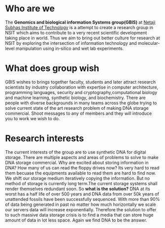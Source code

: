 # Who are we

The **Genomics and biological information Systems group(GBIS)** at [Netaji Subhas Institute of Technology](https://en.wikipedia.org/wiki/Netaji_Subhas_Institute_of_Technology) is a
attempt to create a research group in NSIT which aims to contribute to a very recent scientific development taking place in world.
Thus we aim to bring out better culture for research at NSIT by exploring the intersection of information technology and molecular-level
manipulation using in-silico and wet lab experiments.


# What does group wish

GBIS wishes to brings together faculty, students and later attract research scientists by industry collaboration 
with expertise in computer architecture, programming languages, security and cryptography,computational biology and machine learning,
synthetic biology, and biochemistry. There are people with diverse backgrounds in many teams 
across the globe trying to solve current state of the art research problem of making DNA storage commercial.
Shoot messages to any of members and they will introduce you to work we wish to do.

# Research interests

The current interests of the group are to use synthetic DNA for digital storage. There are multiple aspects and areas of 
problems to solve to make DNA storage commercial. Why are excited about storing information in DNA?
How many of us can read the floppy drives now? Its very hard to read them becuase the equipments available to read them are
hard to find now. We shift our storage medium iteratively copying the information. But no method of storage is currently 
long term.The current storage systems shall render themselves redundant soon.
So **what is the solution?**
DNA at its worst has a half life of over 500 years and DNA data from over 50k years of unattended fossils have been successfully
sequenced. 
With more than 90% of data being generated in past no matter how much horizontally we scale our servers data will increase 
exponentially. Therefore the solution to offer to such massive data storage crisis is to find a media that can store huge
amount of data in lot less space. Again we find DNA to be the answer.
